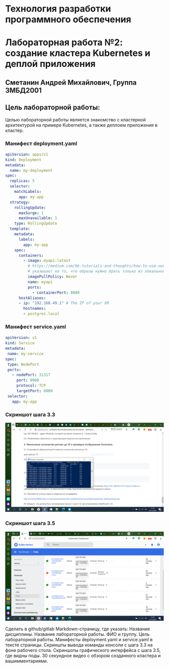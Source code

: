 # Технология разработки программного обеспечения
# Лабораторная работа №2: создание кластера Kubernetes и деплой приложения
## Сметанин Андрей Михайлович, Группа 3МБД2001
## Цель лабораторной работы: 
Целью лабораторной работы является знакомство с кластерной архитектурой на примере Kubernetes, а также деплоем приложения в кластер.

### Манифест deployment.yaml  
```yaml
apiVersion: apps/v1
kind: Deployment
metadata:
  name: my-deployment
spec:
  replicas: 5
  selector:
    matchLabels:
      app: my-app
  strategy:
    rollingUpdate:
      maxSurge: 1
      maxUnavailable: 1
    type: RollingUpdate
  template:
    metadata:
      labels:
        app: my-app
    spec:
      containers:
        - image: myapi:latest
          # https://medium.com/bb-tutorials-and-thoughts/how-to-use-own-local-doker-images-with-minikube-2c1ed0b0968
          # указыаает на то, что образы нужно брать только из локального registry. В продакшене никогда не использовать
          imagePullPolicy: Never 
          name: myapi
          ports:
            - containerPort: 8080
      hostAliases:
      - ip: "192.168.49.1" # The IP of your VM
        hostnames:
        - postgres.local
 ```
 
 ### Манифест service.yaml
 ```yaml
apiVersion: v1
kind: Service
metadata:
  name: my-service
spec:
  type: NodePort
  ports:
    - nodePort: 31317
      port: 8080
      protocol: TCP
      targetPort: 8080
  selector:
    app: my-app
 
 ```
### Скриншот шага 3.3 
![Снимок3.PNG](Снимок3.PNG "Шаг 3.3")

### Скриншот шага 3.5
![Снимок5.PNG](Снимок5.PNG "Шаг 3.5")


Сделать в github/gitlab Markdown-страницу, где указать:
Название дисциплины.
Название лабораторной работы.
ФИО и группу.
Цель лабораторной работы.
Манифесты deployment.yaml и service.yaml в тексте страницы.
Скриншты вывода команды консоли с шага 3.3 на фоне рабочего стола.
Скриншоты графического интерфейса с шага 3.5, где видны поды.
30 секундное видео с обзором созданного кластера и вашимментариями.
